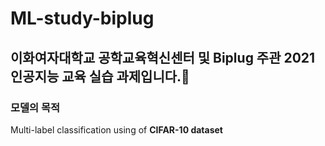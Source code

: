 # ML-study-biplug

## 이화여자대학교 공학교육혁신센터 및 Biplug 주관 2021 인공지능 교육 실습 과제입니다.🙂

### 모델의 목적

Multi-label classification using of **CIFAR-10 dataset**
